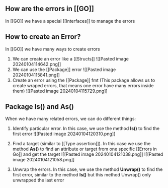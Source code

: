 ## How are the errors in [[GO]]

In [[GO]] we have a special [[Interfaces]] to manage the errors

## How to create an Error?

In [[GO]] we have many ways to create errors
1. We can create an error like a [[Structs]]
	![[Pasted image 20240104114642.png]]
2. We can use the [[Package]] error
	![[Pasted image 20240104115841.png]]
3. Create an error using the [[Package]] fmt (This package allows us to create wraped errors, that means one error have many errors inside them)
	![[Pasted image 20240104115729.png]]

## Package Is() and As()

When we have many related errors, we can do different things:

1. Identify particular error. In this case, we use the method **Is()** to find the first error
	![[Pasted image 20240104120310.png]]

2. Find a target (similar to [[Type assertion]]). In this case we use the method **As()** to find an attribute or target from one specific [[Errors in Go]] and get the target
	 ![[Pasted image 20240104121038.png]]
	 ![[Pasted image 20240104121058.png]]

3. Unwrap the errors. In this case, we use the method **Unwrap()** to find the first error, similar to the method **Is()** but this method Unwrap() only unwrapped the last error
